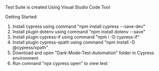 Test Suite is created Using Visual Studio Code Tool

Getting Started:
1. Install cypress using command "npm install cypress --save-dev"
2. Install plugin dotenv using command "npm install dotenv --save"
3. Install plugin cypress-if using command "npm i -D cypress-if"
4. Install plugin cypress-xpath using command "npm install -D @cypress/xpath"
5. Download and open "Dark-Mode-Test-Automation" folder in Cypress  environment
6. Run comnand "npx cypress open" to view test
